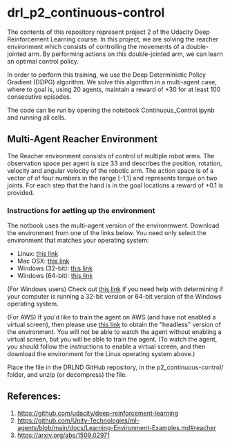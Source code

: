 # drl_p2_continuous-control

The contents of this repository represent project 2 of the Udacity Deep Reinforcement Learning course. In this project, we are solving the reacher environment which consists of controlling the movements of a double-jointed arm. By performing actions on this double-jointed arm, we can learn an optimal control policy.

In order to perform this training, we use the Deep Deterministic Policy Gradient (DDPG) algorithm. We solve this algorithm in a multi-agent case, where to goal is, using 20 agents, maintain a reward of +30 for at least 100 consecutive episodes.

The code can be run by opening the notebook Continuous_Control.ipynb and running all cells.
 
## Multi-Agent Reacher Environment

The Reacher environment consists of control of multiple robot arms. The observation space per agent is size 33 and describes the position, rotation, velocity and angular velocity of the robotic arm. The action space is of a vector of of four numbers in the range [-1,1] and represents torque on two joints. For each step that the hand is in the goal locations a reward of +0.1 is provided.

### Instructions for aetting up the environment

The notbook uses the multi-agent version of the environmwent. Download the environment from one of the links below. You need only select the environment that matches your operating system:

* Linux: [this link](https://s3-us-west-1.amazonaws.com/udacity-drlnd/P2/Reacher/Reacher_Linux.zip)
* Mac OSX: [this link](https://s3-us-west-1.amazonaws.com/udacity-drlnd/P2/Reacher/Reacher.app.zip)
* Windows (32-bit): [this link](https://s3-us-west-1.amazonaws.com/udacity-drlnd/P2/Reacher/Reacher_Windows_x86.zip)
* Windows (64-bit): [this link](https://s3-us-west-1.amazonaws.com/udacity-drlnd/P2/Reacher/Reacher_Windows_x86_64.zip)

(For Windows users) Check out [this link](https://support.microsoft.com/en-us/help/827218/how-to-determine-whether-a-computer-is-running-a-32-bit-version-or-64) if you need help with determining if your computer is running a 32-bit version or 64-bit version of the Windows operating system.

(For AWS) If you'd like to train the agent on AWS (and have not enabled a virtual screen), then please use [this link](https://s3-us-west-1.amazonaws.com/udacity-drlnd/P2/Reacher/Reacher_Linux_NoVis.zip) to obtain the "headless" version of the environment. You will not be able to watch the agent without enabling a virtual screen, but you will be able to train the agent. (To watch the agent, you should follow the instructions to enable a virtual screen, and then download the environment for the Linux operating system above.)

Place the file in the DRLND GitHub repository, in the p2_continuous-control/ folder, and unzip (or decompress) the file.


## References:
  1. https://github.com/udacity/deep-reinforcement-learning
  2. https://github.com/Unity-Technologies/ml-agents/blob/main/docs/Learning-Environment-Examples.md#reacher
  3. https://arxiv.org/abs/1509.02971
